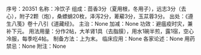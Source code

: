 序号：20351
名称：冷饮子
组成：茴香3分（夏用根，冬用子），远志3分（去心），附子2颗（炮），桑螵蛸20枚，泽泻2分，萆薢3分，玉苁蓉3分。
出处：《遵生八笺》卷十八引《道藏经》。
主治：None
加减：None
功效：避瘟疫时灾，兼补下元。
用法用量：分作2帖，大羊肾1具（去脂膜），用水1碗半煎，露1宿，空心冷服，每季吃4帖。
制备方法：上为末。
临床应用：None
各家论述：None
用药禁忌：None
附注：None
